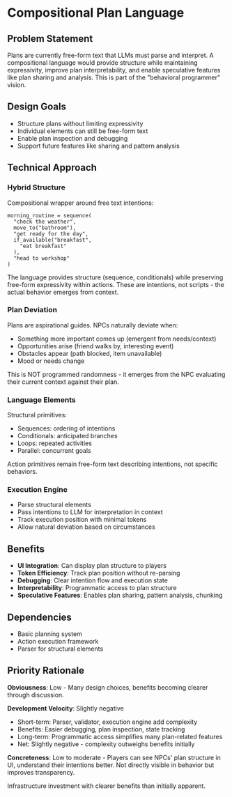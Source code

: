 # Compositional Plan Language

## Problem Statement

Plans are currently free-form text that LLMs must parse and interpret. A compositional language would provide structure while maintaining expressivity, improve plan interpretability, and enable speculative features like plan sharing and analysis. This is part of the "behavioral programmer" vision.

## Design Goals

- Structure plans without limiting expressivity
- Individual elements can still be free-form text
- Enable plan inspection and debugging
- Support future features like sharing and pattern analysis

## Technical Approach

### Hybrid Structure

Compositional wrapper around free text intentions:
```
morning_routine = sequence(
  "check the weather",
  move_to("bathroom"),
  "get ready for the day",
  if_available("breakfast",
    "eat breakfast"
  ),
  "head to workshop"
)
```

The language provides structure (sequence, conditionals) while preserving free-form expressivity within actions. These are intentions, not scripts - the actual behavior emerges from context.

### Plan Deviation

Plans are aspirational guides. NPCs naturally deviate when:
- Something more important comes up (emergent from needs/context)
- Opportunities arise (friend walks by, interesting event)
- Obstacles appear (path blocked, item unavailable)
- Mood or needs change

This is NOT programmed randomness - it emerges from the NPC evaluating their current context against their plan.

### Language Elements

Structural primitives:
- Sequences: ordering of intentions
- Conditionals: anticipated branches
- Loops: repeated activities
- Parallel: concurrent goals

Action primitives remain free-form text describing intentions, not specific behaviors.

### Execution Engine

- Parse structural elements
- Pass intentions to LLM for interpretation in context
- Track execution position with minimal tokens
- Allow natural deviation based on circumstances

## Benefits

- **UI Integration**: Can display plan structure to players
- **Token Efficiency**: Track plan position without re-parsing
- **Debugging**: Clear intention flow and execution state
- **Interpretability**: Programmatic access to plan structure
- **Speculative Features**: Enables plan sharing, pattern analysis, chunking

## Dependencies

- Basic planning system
- Action execution framework
- Parser for structural elements

## Priority Rationale

**Obviousness**: Low - Many design choices, benefits becoming clearer through discussion.

**Development Velocity**: Slightly negative
- Short-term: Parser, validator, execution engine add complexity
- Benefits: Easier debugging, plan inspection, state tracking
- Long-term: Programmatic access simplifies many plan-related features
- Net: Slightly negative - complexity outweighs benefits initially

**Concreteness**: Low to moderate - Players can see NPCs' plan structure in UI, understand their intentions better. Not directly visible in behavior but improves transparency.

Infrastructure investment with clearer benefits than initially apparent.